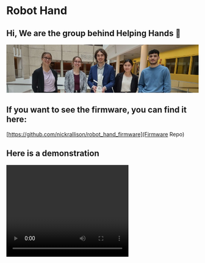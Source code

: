 # Robot Hand

## Hi, We are the group behind Helping Hands 👋
<img alt="JPG" src="https://github.com/nickrallison/robot_hand_ws/blob/master/assets/group_photo.jpg" />

## If you want to see the firmware, you can find it here:
[https://github.com/nickrallison/robot_hand_firmware](Firmware Repo)

## Here is a demonstration 
 <video width="320" height="240" controls>
  <source src="https://github.com/nickrallison/robot_hand_ws/blob/master/assets/group_photo.jpg" type="video/mp4">
our browser does not support the video tag.
</video> 
